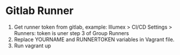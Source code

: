 # Gitlab Runner
1. Get runner token from gitlab, example: Illumex > CI/CD Settings > Runners: token is uner step 3 of Group Runners
2. Replace YOURNAME and RUNNERTOKEN variables in Vagrant file.
3. Run vagrant up
